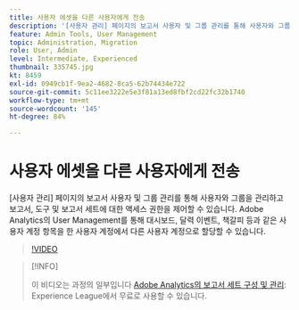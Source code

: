 ```yaml
---
title: 사용자 에셋을 다른 사용자에게 전송
description: '[사용자 관리] 페이지의 보고서 사용자 및 그룹 관리를 통해 사용자와 그룹을 관리하고 보고서, 도구 및 보고서 세트에 대한 액세스 권한을 제어할 수 있습니다. Adobe Analytics의 User Management를 통해 대시보드, 달력 이벤트, 책갈피 등과 같은 사용자 계정 항목을 한 사용자 계정에서 다른 사용자 계정으로 할당할 수 있습니다.'
feature: Admin Tools, User Management
topic: Administration, Migration
role: User, Admin
level: Intermediate, Experienced
thumbnail: 335745.jpg
kt: 8459
exl-id: 0949cb1f-9ea2-4682-8ca5-62b74434e722
source-git-commit: 5c11ee3222e5e3f81a13ed8fbf2cd22fc32b1740
workflow-type: tm+mt
source-wordcount: '145'
ht-degree: 84%

---
```


# 사용자 에셋을 다른 사용자에게 전송

[사용자 관리] 페이지의 보고서 사용자 및 그룹 관리를 통해 사용자와 그룹을 관리하고 보고서, 도구 및 보고서 세트에 대한 액세스 권한을 제어할 수 있습니다. Adobe Analytics의 User Management를 통해 대시보드, 달력 이벤트, 책갈피 등과 같은 사용자 계정 항목을 한 사용자 계정에서 다른 사용자 계정으로 할당할 수 있습니다.

>[!VIDEO](https://video.tv.adobe.com/v/335745/?quality=12&learn=on)

>[!INFO]
>
> 이 비디오는 과정의 일부입니다 [Adobe Analytics의 보고서 세트 구성 및 관리](https://experienceleague.adobe.com/?recommended=Analytics-A-1-2021.1.administration): Experience League에서 무료로 사용할 수 있습니다.